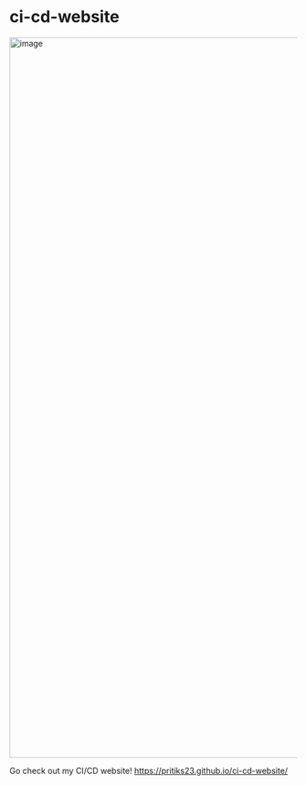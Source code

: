 # ci-cd-website
<img width="2400" height="1260" alt="image" src="https://github.com/user-attachments/assets/51cdb825-cd40-4c50-8d76-7d97fbcd4ac9" />

Go check out my CI/CD website!
https://pritiks23.github.io/ci-cd-website/
